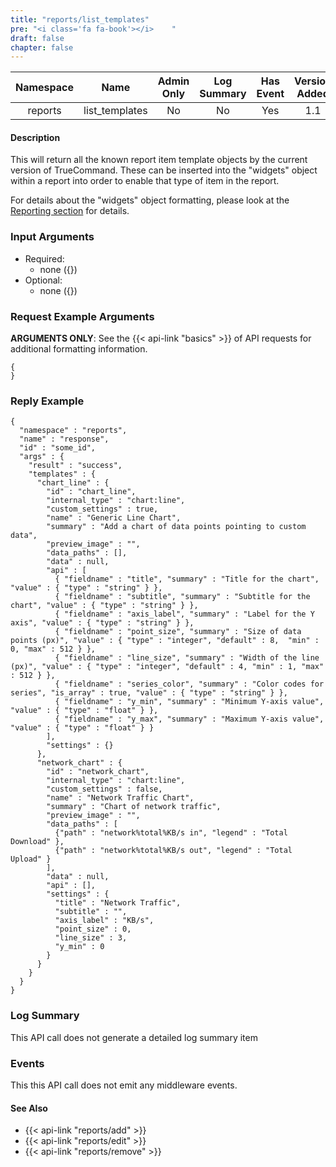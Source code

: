 ```yaml
---
title: "reports/list_templates"
pre: "<i class='fa fa-book'></i>	"
draft: false
chapter: false
---
```


| Namespace | Name | Admin Only | Log Summary | Has Event | Version Added
|:----------------:|:--------:|:--------:|:--------:|:--------:|:---:|
| reports | list_templates | No | No | Yes | 1.1 |

#### Description
This will return all the known report item template objects by the current version of TrueCommand. These can be inserted into the "widgets" object within a report into order to enable that type of item in the report.

For details about the "widgets" object formatting, please look at the [Reporting section](#reporting) for details.

### Input Arguments
* Required:
   * none ({})
* Optional:
   * none ({})


### Request Example Arguments
**ARGUMENTS ONLY**: See the {{< api-link "basics" >}} of API requests for additional formatting information.

```
{
}
```

### Reply Example
```
{
  "namespace" : "reports",
  "name" : "response",
  "id" : "some_id",
  "args" : {
    "result" : "success",
    "templates" : {
      "chart_line" : {
        "id" : "chart_line",
        "internal_type" : "chart:line",
        "custom_settings" : true,
        "name" : "Generic Line Chart",
        "summary" : "Add a chart of data points pointing to custom data",
        "preview_image" : "",
        "data_paths" : [],
        "data" : null,
        "api" : [
          { "fieldname" : "title", "summary" : "Title for the chart", "value" : { "type" : "string" } },
          { "fieldname" : "subtitle", "summary" : "Subtitle for the chart", "value" : { "type" : "string" } },
          { "fieldname" : "axis_label", "summary" : "Label for the Y axis", "value" : { "type" : "string" } },
          { "fieldname" : "point_size", "summary" : "Size of data points (px)", "value" : { "type" : "integer", "default" : 8,  "min" : 0, "max" : 512 } },
          { "fieldname" : "line_size", "summary" : "Width of the line (px)", "value" : { "type" : "integer", "default" : 4, "min" : 1, "max" : 512 } },
          { "fieldname" : "series_color", "summary" : "Color codes for series", "is_array" : true, "value" : { "type" : "string" } },
          { "fieldname" : "y_min", "summary" : "Minimum Y-axis value", "value" : { "type" : "float" } },
          { "fieldname" : "y_max", "summary" : "Maximum Y-axis value", "value" : { "type" : "float" } }
        ],
        "settings" : {}
      },
      "network_chart" : {
        "id" : "network_chart",
        "internal_type" : "chart:line",
        "custom_settings" : false,
        "name" : "Network Traffic Chart",
        "summary" : "Chart of network traffic",
        "preview_image" : "",
        "data_paths" : [
          {"path" : "network%total%KB/s in", "legend" : "Total Download" },
          {"path" : "network%total%KB/s out", "legend" : "Total Upload" }
        ],
        "data" : null,
        "api" : [],
        "settings" : {
          "title" : "Network Traffic",
          "subtitle" : "",
          "axis_label" : "KB/s",
          "point_size" : 0,
          "line_size" : 3,
          "y_min" : 0
        }
      }
    }
  }
}
```
### Log Summary
This API call does not generate a detailed log summary item

### Events
This this API call does not emit any middleware events.

#### See Also
* {{< api-link "reports/add" >}}
* {{< api-link "reports/edit" >}}
* {{< api-link "reports/remove" >}}
